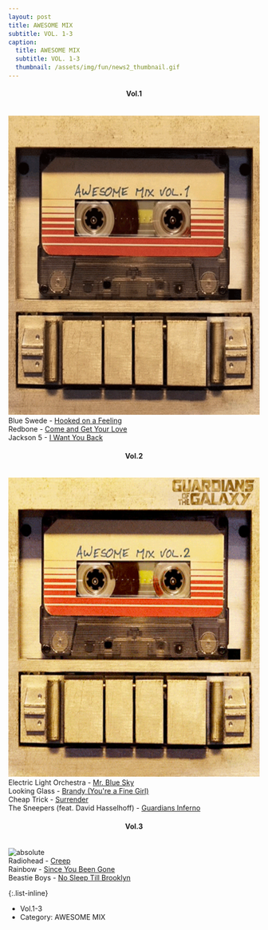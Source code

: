 ```yaml
--- 
layout: post
title: AWESOME MIX
subtitle: VOL. 1-3
caption:
  title: AWESOME MIX
  subtitle: VOL. 1-3
  thumbnail: /assets/img/fun/news2_thumbnail.gif
---
```



#### <center> **Vol.1** </center> <br>
<img data-action="zoom" class="img-fluid d-block mx-auto" src= "/assets/img/fun/awesome_mix_vol1.gif" alt='absolute' width="600" height="600" > <br>
Blue Swede - [Hooked on a Feeling](https://www.youtube.com/watch?v=7q0UTFq-o-o&ab_channel=Bj%C3%B6rnSkifs-Topic) <br>
Redbone - [Come and Get Your Love](https://www.youtube.com/watch?v=bc0KhhjJP98&ab_channel=RedboneVEVO) <br>
Jackson 5 - [I Want You Back](https://www.youtube.com/watch?v=DGDyAb6pePo&ab_channel=JoelGustafsson) <br>

#### <center> **Vol.2** </center> <br>
<img data-action="zoom" class="img-fluid d-block mx-auto" src= "/assets/img/fun/awesome_mix_vol2.webp" alt='absolute' width="600" height="600" > <br>
Electric Light Orchestra - [Mr. Blue Sky](https://www.youtube.com/watch?v=bJ8Sz8CJY5g&ab_channel=ElectricLightOrchestra-Topic) <br>
Looking Glass - [Brandy (You're a Fine Girl)](https://www.youtube.com/watch?v=DVx8L7a3MuE&ab_channel=LookingGlassVEVO) <br>
Cheap Trick - [Surrender](https://www.youtube.com/watch?v=4gH9-YxLvyk&ab_channel=CheapTrick-Topic) <br>
The Sneepers (feat. David Hasselhoff) - [Guardians Inferno](https://www.youtube.com/watch?v=3MMMe1drnZY&ab_channel=MarvelEntertainment) <br>

#### <center> **Vol.3** </center> <br>
<img data-action="zoom" class="img-fluid d-block mx-auto" src= "/assets/img/fun/awesome_mix_vol3.gif" alt='absolute' width="600" height="600" > <br>
Radiohead - [Creep](https://www.youtube.com/watch?v=zFYEYRcjK2g&ab_channel=Radiohead-Topic) <br>
Rainbow - [Since You Been Gone](https://www.youtube.com/watch?v=ulHO6WNw1Ts&ab_channel=%E2%99%AAFenderGibsonSounds%E2%99%AA) <br>
Beastie Boys - [No Sleep Till Brooklyn](https://www.youtube.com/watch?v=9b9-S5EB0mw&ab_channel=BeastieBoys-Topic) <br>


{:.list-inline}
- Vol.1-3
- Category: AWESOME MIX

